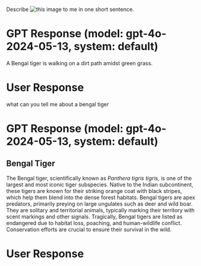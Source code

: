 Describe ![this image](https://www.animal.photos/mamm1/cat-tig1_files/bengal12.jpg) to me in one short sentence.

# GPT Response (model: gpt-4o-2024-05-13, system: default)
A Bengal tiger is walking on a dirt path amidst green grass.

# User Response
what can you tell me about a bengal tiger
# GPT Response (model: gpt-4o-2024-05-13, system: default)
## Bengal Tiger

The Bengal tiger, scientifically known as *Panthera tigris tigris*, is one of the largest and most iconic tiger subspecies. Native to the Indian subcontinent, these tigers are known for their striking orange coat with black stripes, which help them blend into the dense forest habitats. Bengal tigers are apex predators, primarily preying on large ungulates such as deer and wild boar. They are solitary and territorial animals, typically marking their territory with scent markings and other signals. Tragically, Bengal tigers are listed as endangered due to habitat loss, poaching, and human-wildlife conflict. Conservation efforts are crucial to ensure their survival in the wild.

# User Response

